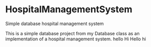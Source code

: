 # HospitalManagementSystem
Simple database hospital management system

This is a simple database project from my Database class as an implementation of a hospital management system.
hello
Hi
Hello hi
